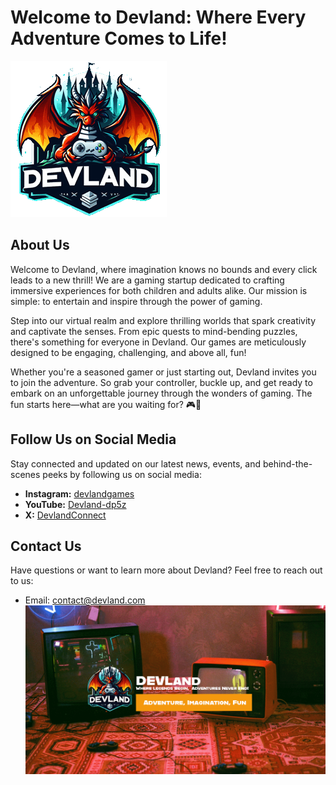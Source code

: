# Welcome to Devland: Where Every Adventure Comes to Life!

![Devland Logo](devland_logo.png)

## About Us
Welcome to Devland, where imagination knows no bounds and every click leads to a new thrill! We are a gaming startup dedicated to crafting immersive experiences for both children and adults alike. Our mission is simple: to entertain and inspire through the power of gaming.

Step into our virtual realm and explore thrilling worlds that spark creativity and captivate the senses. From epic quests to mind-bending puzzles, there's something for everyone in Devland. Our games are meticulously designed to be engaging, challenging, and above all, fun!

Whether you're a seasoned gamer or just starting out, Devland invites you to join the adventure. So grab your controller, buckle up, and get ready to embark on an unforgettable journey through the wonders of gaming. The fun starts here—what are you waiting for? 🎮🚀

## Follow Us on Social Media
Stay connected and updated on our latest news, events, and behind-the-scenes peeks by following us on social media:
- **Instagram:** [devlandgames](https://www.instagram.com/devlandgames/)
- **YouTube:** [Devland-dp5z](https://www.youtube.com/@Devland-dp5z)
- **X:** [DevlandConnect](https://twitter.com/DevlandConnect)

## Contact Us
Have questions or want to learn more about Devland? Feel free to reach out to us:
- Email: contact@devland.com
![Devland Cover](devland_cover.png)